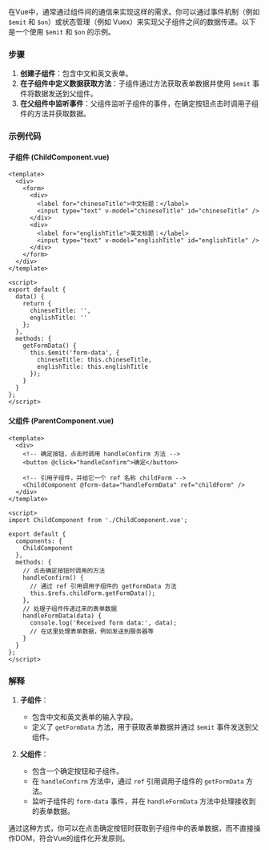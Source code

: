 在Vue中，通常通过组件间的通信来实现这样的需求。你可以通过事件机制（例如 `$emit` 和 `$on`）或状态管理（例如 Vuex）来实现父子组件之间的数据传递。以下是一个使用 `$emit` 和 `$on` 的示例。

### 步骤

1. **创建子组件**：包含中文和英文表单。
2. **在子组件中定义数据获取方法**：子组件通过方法获取表单数据并使用 `$emit` 事件将数据发送到父组件。
3. **在父组件中监听事件**：父组件监听子组件的事件，在确定按钮点击时调用子组件的方法并获取数据。

### 示例代码

#### 子组件 (ChildComponent.vue)
```vue
<template>
  <div>
    <form>
      <div>
        <label for="chineseTitle">中文标题：</label>
        <input type="text" v-model="chineseTitle" id="chineseTitle" />
      </div>
      <div>
        <label for="englishTitle">英文标题：</label>
        <input type="text" v-model="englishTitle" id="englishTitle" />
      </div>
    </form>
  </div>
</template>

<script>
export default {
  data() {
    return {
      chineseTitle: '',
      englishTitle: ''
    };
  },
  methods: {
    getFormData() {
      this.$emit('form-data', {
        chineseTitle: this.chineseTitle,
        englishTitle: this.englishTitle
      });
    }
  }
};
</script>
```

#### 父组件 (ParentComponent.vue)
```vue
<template>
  <div>
    <!-- 确定按钮，点击时调用 handleConfirm 方法 -->
    <button @click="handleConfirm">确定</button>
    
    <!-- 引用子组件，并给它一个 ref 名称 childForm -->
    <ChildComponent @form-data="handleFormData" ref="childForm" />
  </div>
</template>

<script>
import ChildComponent from './ChildComponent.vue';

export default {
  components: {
    ChildComponent
  },
  methods: {
    // 点击确定按钮时调用的方法
    handleConfirm() {
      // 通过 ref 引用调用子组件的 getFormData 方法
      this.$refs.childForm.getFormData();
    },
    // 处理子组件传递过来的表单数据
    handleFormData(data) {
      console.log('Received form data:', data);
      // 在这里处理表单数据，例如发送到服务器等
    }
  }
};
</script>
```

### 解释

1. **子组件**：
   - 包含中文和英文表单的输入字段。
   - 定义了 `getFormData` 方法，用于获取表单数据并通过 `$emit` 事件发送到父组件。

2. **父组件**：
   - 包含一个确定按钮和子组件。
   - 在 `handleConfirm` 方法中，通过 `ref` 引用调用子组件的 `getFormData` 方法。
   - 监听子组件的 `form-data` 事件，并在 `handleFormData` 方法中处理接收到的表单数据。

通过这种方式，你可以在点击确定按钮时获取到子组件中的表单数据，而不直接操作DOM，符合Vue的组件化开发原则。